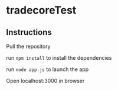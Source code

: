 # tradecoreTest

## Instructions

Pull the repository

run `npm install` to install the dependencies

run `node app.js` to launch the app

Open localhost:3000 in browser